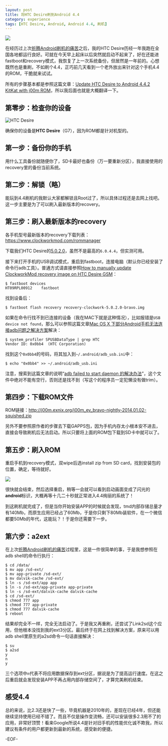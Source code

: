 ```yaml
---
layout: post
title: 将HTC Desire刷到Android 4.4
category: experience
tags: [HTC Desire, Android, Android 4.4, 刷机]
---
```


![](http://www.theandroidsoul.com/wp-content/uploads/2014/01/htc-desire-j00m-kitkat-rom.png)

在经历过上次[折腾Android刷机的痛苦](/blog/posts/tossing-android)之后，我的HTC Desire历经一年我跑在全国各地都运行良好。可就在今天早上起床以后突然就启动不起来了，好在还能进fastboot和recovery模式，我恢复了上一次系统备份，但居然是一年前的。心想既然也是重刷，不如刷个4.4，正巧前几天看到一个老外放出来针对这个手机4.4的ROM，干脆就来试试。

所有的步骤基本都是参照这篇文章：[Update HTC Desire to Android 4.4.2 KitKat with j00m ROM](http://www.theandroidsoul.com/update-htc-desire-android-4-4-2-kitkat-j00m-rom/)，所以我后面也就是大概翻译一下。

## 第零步：检查你的设备 ##

![HTC Desire](http://2a.zol-img.com.cn/product/45_800x600/276/ceJ0hMcEbuRmo.jpg)

确保你的设备是**HTC Desire**（G7），因为ROM都是针对机型的。

## 第一步：备份你的手机 ##

用什么工具备份就随便你了，SD卡最好也备份（万一要重新分区），我直接使用的recovery里的备份当前系统。

## 第二步：解锁（略） ##

能玩到4.4刷机的我默认大家都解锁且Root过了，所以具体过程还是去网上找吧。这一步主要是为了可以刷入最新版本的recovery。

## 第三步：刷入最新版本的recovery ##

各手机型号最新版本的recovery下载列表：<https://www.clockworkmod.com/rommanager>

下载我们HTC Desire的[5.0.2.0](http://download2.clockworkmod.com/recoveries/recovery-clockwork-5.0.2.0-bravo.img)，虽然不是最高的`6.0.4.4`，但实测可用。

接下来打开手机的USB调试模式，重启到fastboot，连接电脑（默认你已经安装了命令行adb工具）。普通方式请直接参照[How to manually update ClockworkMod recovery image on HTC Desire GSM](http://blog.mybox.ro/2011/04/20/how-to-manually-update-clockworkmod-recovery-image-on-htc-desire-gsm/)：

	$ fastboot devices
	HT09RPL00912	fastboot

找到设备后：

	$ fastboot flash recovery recovery-clockwork-5.0.2.0-bravo.img

如果在命令行找不到已连接的设备（我在MAC下就是这种情况），比如报错是`USB device not found`，那么可以参照这篇文章[Mac OS X 下部分Android手机无法连接adb问题之解决方案](http://blog.csdn.net/duanyipeng/article/details/8836040)解决：

	$ system_profiler SPUSBDataType | grep HTC
	Vendor ID: 0x0bb4  (HTC Corporation)

找到这个`0x0bb4`的号码，将其加入到`~/.android/adb_usb.ini`中：

	$ echo "0x0bb4" >> ~/.android/adb_usb.ini

注意，搜索到这篇文章的说明“[adb failed to start daemon 的解决办法](http://www.cnblogs.com/mudoot/archive/2013/04/25/adb_daemon_not_running.html)”，这个文件中绝对不能有空行，否则还是找不到（写这个的程序员一定犯懒没有做trim）。

## 第四步：下载ROM文件 ##

ROM链接：<http://j00m.exnix.org/j00m_ev_bravo-nightly-2014.01.02-squished.zip>

另外不要参照原作者的步骤去下载GAPPS包，因为手机内存太小根本安不进去，直接会导致刷机后无法启动。所以只要将上面的ROM包下载到SD卡中就可以了。

## 第五步：刷入ROM ##

重启手机到recovery模式，双wipe后选install zip from SD card，找到安装包的位置，确定，等待就好。

![](http://www.theandroidsoul.com/wp-content/uploads/2013/11/How-to-Flash-File-in-CWM-Recovery.jpg)

很快就会结束，然后选择重启，稍等一会就可以看到启动画面变成了闪光的**android**标识，大概再等十几二十秒就正常进入4.4绚丽的系统了！

到这刷机就完成了，但是当你开始安装APP的时候就会发现，tmd内部存储总量才有140Mb，而原生应用已经占了60Mb，于是你只剩下80Mb装软件，在一个微信都要50Mb的年代，这能玩？！于是你还需要下一步。

## 第六步：a2ext ##

在上次[折腾Android刷机的痛苦](/blog/posts/tossing-android)过程里，这是一件很简单的事，于是我想参照在adb shell的命令行执行：

	$ cd /data/
	$ mv app /sd-ext/
	$ mv app-private /sd-ext/
	$ mv dalvik-cache /sd-ext/
	$ ln -s /sd-ext/app app
	$ ln -s /sd-ext/app-private app-private
	$ ln -s /sd-ext/dalvik-cache dalvik-cache
	$ cd /sd-ext/
	$ chmod 777 app
	$ chmod 777 app-private
	$ chmod 777 dalvik-cache
	$ reboot

结果却完全不一样，完全无法启动了。于是我又再重刷，还尝试了Link2sd这个应用，但他根本没找到我的ext3分区。最后终于在网上找到解决方案，原来可以用adb shell里原生的a2sd命令一句话直接解决：

	$ su
	$ a2sd
	y
	n
	y

三个选项中`n`代表不将应用数据保存到ext分区，据说是为了提高运行速度。在这之后重启就会发现安装APP不再占用内部存储空间了，才算完美刷机结束。

## 感受4.4 ##

总的来说，比2.3还是快了一些，毕竟机器是2010年的，差现在已经4年，但还能继续坚持使用已经不错了。而且不仅是操作变流畅，还可以安装很多2.3用不了的应用，非常好顶赞！看来Google所说4.4是针对旧手机的性能优化诚不欺我，所以建议有条件的用户都更新到最新的系统，感受新的便捷。

-EOF-
